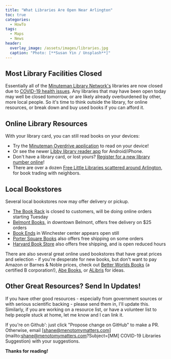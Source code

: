 ```yaml
---
title: "What Libraries Are Open Near Arlington"
toc: true
categories:
  - HowTo
tags:
  - Maps
  - News
header:
  overlay_image: /assets/images/libraries.jpg
  caption: "Photo: [**Susan Yin / Unsplash**]"
---
```


## Most Library Facilities Closed

Essentially all of the [Minuteman Library Network's](https://www.minlib.net) libraries are now closed due to [COVID-19 health issues](/howto/covid-info/).  Any libraries that may have been open today may well be closed tomorrow, or are likely already overburdened by other, more local people.  So it's time to think outside the library, for online resources, or break down and buy used books if you can afford it.

## Online Library Resources

With your library card, you can still read books on your devices:

- Try the [Minuteman Overdrive application](https://minuteman.overdrive.com/) to read on your device!  
- Or see the newer [Libby library reader app](https://www.overdrive.com/apps/libby/?utm_origin=lightning&utm_page_genre=tout&utm_list=meet_libby&utm_content=libby_tout_learnmore_06019018) for Android/iPhone.
- Don't have a library card, or lost yours?  [Register for a new library number online](https://library.minlib.net/selfreg)!
- There are over a dozen [Free Little Libraries scattered around Arlington](https://littlefreelibrary.org/ourmap/), for book trading with neighbors.

## Local Bookstores

Several local bookstores now may offer delivery or pickup.

- [The Book Rack](http://www.book-rack.com/covid-update/) is closed to customers, will be doing online orders starting Tuesday
- [Belmont Books](https://www.belmontbooks.com/free-delivery?shane), in downtown Belmont, offers free delivery on $25 orders
- [Book Ends](https://bookendswinchester.indielite.org/) in Winchester center appears open still
- [Porter Square Books](https://www.portersquarebooks.com/) also offers free shipping on some orders
- [Harvard Book Store](http://www.harvard.com/updates_on_covid-19) also offers free shipping, and is open reduced hours

There are also several great online used bookstores that have great prices and selection - if you're desperate for new books, but don't want to pay Amazon or Barnes & Noble prices, check out [Better Worlds Books](https://about.betterworldbooks.com/) (a certified B corporation!), [Abe Books](https://www.abebooks.com/books/used-books.shtml), or [ALibris](https://www.alibris.com/books) for ideas.

## Other Great Resources? Send In Updates!

If you have other good resources - especially from government sources 
or with serious scientific backing - please send them in, I'll update this.  
Similarly, if you are working on a resource list, or have a volunteer 
list to help people stuck at home, let me know and I can link it.

If you're on Github': just click "Propose change on GitHub" to make a PR. 
Otherwise, email [shane@menotomymatters.com](mailto:shane@menotomymatters.com?Subject=[MM] COVID-19 Libraries Suggestion) with your suggestions.

**Thanks for reading!**

